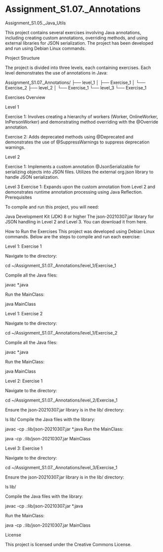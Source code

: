 # Assignment_S1.07._Annotations

Assignment_S1.05._Java_Utils

This project contains several exercises involving Java annotations, including creating custom annotations, overriding methods, and using external libraries for JSON serialization. The project has been developed and run using Debian Linux commands.

Project Structure

The project is divided into three levels, each containing exercises. Each level demonstrates the use of annotations in Java:

Assignment_S1.07._Annotations/
├── level_1
│   ├── Exercise_1
│   └── Exercise_2
├── level_2
│   └── Exercise_1
└── level_3
    └── Exercise_1
    
Exercises Overview

Level 1

Exercise 1: Involves creating a hierarchy of workers (Worker, OnlineWorker, InPersonWorker) and demonstrating method overriding with the @Override annotation.

Exercise 2: Adds deprecated methods using @Deprecated and demonstrates the use of @SuppressWarnings to suppress deprecation warnings.

Level 2

Exercise 1: Implements a custom annotation @JsonSerializable for serializing objects into JSON files. Utilizes the external org.json library to handle JSON serialization.

Level 3
Exercise 1: Expands upon the custom annotation from Level 2 and demonstrates runtime annotation processing using Java Reflection.
Prerequisites

To compile and run this project, you will need:

Java Development Kit (JDK) 8 or higher
The json-20210307.jar library for JSON handling in Level 2 and Level 3. You can download it from here.

How to Run the Exercises
This project was developed using Debian Linux commands. Below are the steps to compile and run each exercise:

Level 1: Exercise 1

Navigate to the directory:

cd ~/Assignment_S1.07._Annotations/level_1/Exercise_1

Compile all the Java files:

javac *.java

Run the MainClass:

java MainClass

Level 1: Exercise 2

Navigate to the directory:

cd ~/Assignment_S1.07._Annotations/level_1/Exercise_2

Compile all the Java files:

javac *.java

Run the MainClass:

java MainClass

Level 2: Exercise 1

Navigate to the directory:

cd ~/Assignment_S1.07._Annotations/level_2/Exercise_1

Ensure the json-20210307.jar library is in the lib/ directory:

ls lib/
Compile the Java files with the library:

javac -cp .:lib/json-20210307.jar *.java
Run the MainClass:

java -cp .:lib/json-20210307.jar MainClass

Level 3: Exercise 1

Navigate to the directory:

cd ~/Assignment_S1.07._Annotations/level_3/Exercise_1

Ensure the json-20210307.jar library is in the lib/ directory:

ls lib/

Compile the Java files with the library:

javac -cp .:lib/json-20210307.jar *.java

Run the MainClass:

java -cp .:lib/json-20210307.jar MainClass

License

This project is licensed under the Creative Commons License.
